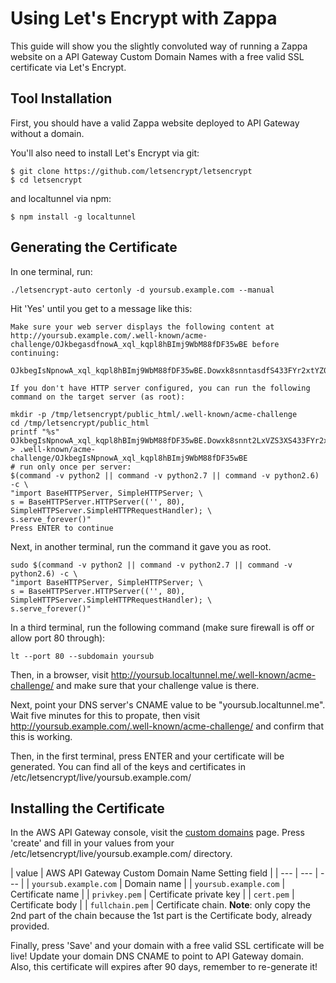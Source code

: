 # Using Let's Encrypt with Zappa

This guide will show you the slightly convoluted way of running a Zappa website on a API Gateway Custom Domain Names with a free valid SSL certificate via Let's Encrypt.

## Tool Installation

First, you should have a valid Zappa website deployed to API Gateway without a domain.

You'll also need to install Let's Encrypt via git:

```
$ git clone https://github.com/letsencrypt/letsencrypt
$ cd letsencrypt
```

and localtunnel via npm:

```
$ npm install -g localtunnel
```

## Generating the Certificate

In one terminal, run:

```
./letsencrypt-auto certonly -d yoursub.example.com --manual
```

Hit 'Yes' until you get to a message like this:

```
Make sure your web server displays the following content at
http://yoursub.example.com/.well-known/acme-challenge/OJkbegasdfnowA_xql_kqpl8hBImj9WbM88fDF35wBE before continuing:

OJkbegIsNpnowA_xql_kqpl8hBImj9WbM88fDF35wBE.Dowxk8snntasdfS433FYr2xtYZ0RaBcpaEXqmdc

If you don't have HTTP server configured, you can run the following
command on the target server (as root):

mkdir -p /tmp/letsencrypt/public_html/.well-known/acme-challenge
cd /tmp/letsencrypt/public_html
printf "%s" OJkbegIsNpnowA_xql_kqpl8hBImj9WbM88fDF35wBE.Dowxk8snnt2LxVZS3XS433FYr2xtYZ0RaBcpaEXqmdc > .well-known/acme-challenge/OJkbegIsNpnowA_xql_kqpl8hBImj9WbM88fDF35wBE
# run only once per server:
$(command -v python2 || command -v python2.7 || command -v python2.6) -c \
"import BaseHTTPServer, SimpleHTTPServer; \
s = BaseHTTPServer.HTTPServer(('', 80), SimpleHTTPServer.SimpleHTTPRequestHandler); \
s.serve_forever()"
Press ENTER to continue
```

Next, in another terminal, run the command it gave you as root.
```
sudo $(command -v python2 || command -v python2.7 || command -v python2.6) -c \
"import BaseHTTPServer, SimpleHTTPServer; \
s = BaseHTTPServer.HTTPServer(('', 80), SimpleHTTPServer.SimpleHTTPRequestHandler); \
s.serve_forever()"
```

In a third terminal, run the following command (make sure firewall is off or allow port 80 through):

```
lt --port 80 --subdomain yoursub
```

Then, in a browser, visit http://yoursub.localtunnel.me/.well-known/acme-challenge/ and make sure that your challenge value is there.

Next, point your DNS server's CNAME value to be "yoursub.localtunnel.me". Wait five minutes for this to propate, then visit http://yoursub.example.com/.well-known/acme-challenge/ and confirm that this is working.

Then, in the first terminal, press ENTER and your certificate will be generated. You can find all of the keys and certificates in /etc/letsencrypt/live/yoursub.example.com/

## Installing the Certificate

In the AWS API Gateway console, visit the [custom domains](https://console.aws.amazon.com/apigateway/home?region=us-east-1#/custom-domain-names) page. Press 'create' and fill in your values from your /etc/letsencrypt/live/yoursub.example.com/ directory.


| value | AWS API Gateway Custom Domain Name Setting field |
| --- | --- | --- |
| `yoursub.example.com` | Domain name |
| `yoursub.example.com` | Certificate name |
| `privkey.pem` | Certificate private key |
| `cert.pem` | Certificate body |
| `fullchain.pem` | Certificate chain. **Note**: only copy the 2nd part of the chain because the 1st part is the Certificate body, already provided.

Finally, press 'Save' and your domain with a free valid SSL certificate will be live! Update your domain DNS CNAME to point to API Gateway domain. Also, this certificate will expires after 90 days, remember to re-generate it!
